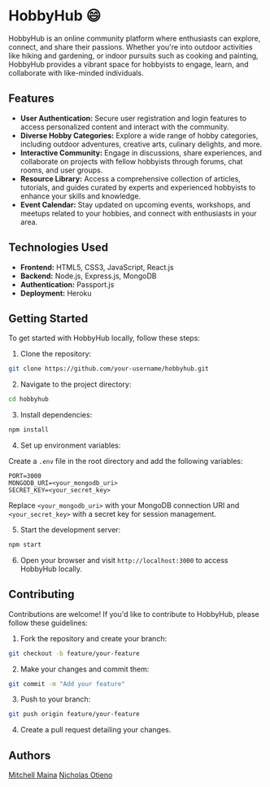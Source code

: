 # HobbyHub :smile:

HobbyHub is an online community platform where enthusiasts can explore, connect, and share their passions. Whether you're into outdoor activities like hiking and gardening, or indoor pursuits such as cooking and painting, HobbyHub provides a vibrant space for hobbyists to engage, learn, and collaborate with like-minded individuals.

## Features

- **User Authentication:** Secure user registration and login features to access personalized content and interact with the community.
- **Diverse Hobby Categories:** Explore a wide range of hobby categories, including outdoor adventures, creative arts, culinary delights, and more.
- **Interactive Community:** Engage in discussions, share experiences, and collaborate on projects with fellow hobbyists through forums, chat rooms, and user groups.
- **Resource Library:** Access a comprehensive collection of articles, tutorials, and guides curated by experts and experienced hobbyists to enhance your skills and knowledge.
- **Event Calendar:** Stay updated on upcoming events, workshops, and meetups related to your hobbies, and connect with enthusiasts in your area.

## Technologies Used

- **Frontend:** HTML5, CSS3, JavaScript, React.js
- **Backend:** Node.js, Express.js, MongoDB
- **Authentication:** Passport.js
- **Deployment:** Heroku

## Getting Started

To get started with HobbyHub locally, follow these steps:

1. Clone the repository:

```bash
git clone https://github.com/your-username/hobbyhub.git
```

2. Navigate to the project directory:

```bash
cd hobbyhub
```

3. Install dependencies:

```bash
npm install
```

4. Set up environment variables:

Create a `.env` file in the root directory and add the following variables:

```
PORT=3000
MONGODB_URI=<your_mongodb_uri>
SECRET_KEY=<your_secret_key>
```

Replace `<your_mongodb_uri>` with your MongoDB connection URI and `<your_secret_key>` with a secret key for session management.

5. Start the development server:

```bash
npm start
```

6. Open your browser and visit `http://localhost:3000` to access HobbyHub locally.

## Contributing

Contributions are welcome! If you'd like to contribute to HobbyHub, please follow these guidelines:

1. Fork the repository and create your branch:

```bash
git checkout -b feature/your-feature
```

2. Make your changes and commit them:

```bash
git commit -m "Add your feature"
```

3. Push to your branch:

```bash
git push origin feature/your-feature
```

4. Create a pull request detailing your changes.

## Authors
[Mitchell Maina](https://github.com/mitchellshera)
[Nicholas Otieno](https://github.com/Nicholas2023)

